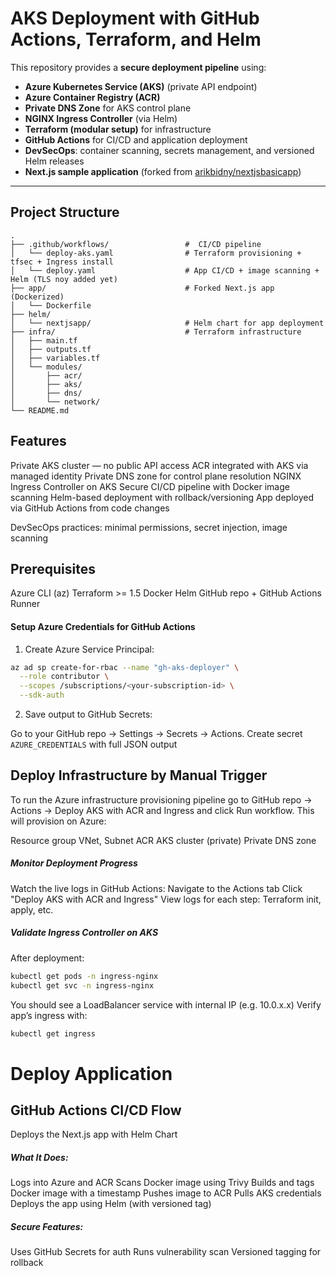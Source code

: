 # AKS Deployment with GitHub Actions, Terraform, and Helm

This repository provides a **secure deployment pipeline** using:

- **Azure Kubernetes Service (AKS)** (private API endpoint)
- **Azure Container Registry (ACR)**
- **Private DNS Zone** for AKS control plane
- **NGINX Ingress Controller** (via Helm)
- **Terraform (modular setup)** for infrastructure
- **GitHub Actions** for CI/CD and application deployment
- **DevSecOps**: container scanning, secrets management, and versioned Helm releases
- **Next.js sample application** (forked from [arikbidny/nextjsbasicapp](https://github.com/arikbidny/nextjsbasicapp))

---

## Project Structure

```plaintext
.
├── .github/workflows/                 #  CI/CD pipeline
│   └── deploy-aks.yaml                # Terraform provisioning + tfsec + Ingress install
│   └── deploy.yaml                    # App CI/CD + image scanning + Helm (TLS noy added yet)
├── app/                               # Forked Next.js app (Dockerized)
│   └── Dockerfile
├── helm/
│   └── nextjsapp/                     # Helm chart for app deployment
├── infra/                             # Terraform infrastructure
│   ├── main.tf
│   ├── outputs.tf
│   ├── variables.tf
│   └── modules/
│       ├── acr/
│       ├── aks/
│       ├── dns/
│       └── network/
└── README.md
```

## Features
Private AKS cluster — no public API access
ACR integrated with AKS via managed identity
Private DNS zone for control plane resolution
NGINX Ingress Controller on AKS
Secure CI/CD pipeline with Docker image scanning
Helm-based deployment with rollback/versioning
App deployed via GitHub Actions from code changes

DevSecOps practices: minimal permissions, secret injection, image scanning

## Prerequisites
Azure CLI (az)
Terraform >= 1.5
Docker
Helm
GitHub repo + GitHub Actions Runner

#### Setup Azure Credentials for GitHub Actions
1. Create Azure Service Principal:

```bash
az ad sp create-for-rbac --name "gh-aks-deployer" \
  --role contributor \
  --scopes /subscriptions/<your-subscription-id> \
  --sdk-auth
```

2. Save output to GitHub Secrets:

Go to your GitHub repo → Settings → Secrets → Actions.
Create secret `AZURE_CREDENTIALS` with full JSON output

## Deploy Infrastructure by Manual Trigger
To run the Azure infrastructure provisioning pipeline go to GitHub repo → Actions → Deploy AKS with ACR and Ingress and click Run workflow. This will provision on Azure:

Resource group
VNet, Subnet
ACR
AKS cluster (private)
Private DNS zone

##### Monitor Deployment Progress
Watch the live logs in GitHub Actions:
Navigate to the Actions tab
Click "Deploy AKS with ACR and Ingress"
View logs for each step: Terraform init, apply, etc.

##### Validate Ingress Controller on AKS
After deployment:

```bash
kubectl get pods -n ingress-nginx
kubectl get svc -n ingress-nginx
```

You should see a LoadBalancer service with internal IP (e.g. 10.0.x.x)
Verify app’s ingress with:

```bash
kubectl get ingress
```

# Deploy Application 

## GitHub Actions CI/CD Flow
Deploys the Next.js app with Helm Chart
##### What It Does:
Logs into Azure and ACR
Scans Docker image using Trivy
Builds and tags Docker image with a timestamp
Pushes image to ACR
Pulls AKS credentials
Deploys the app using Helm (with versioned tag)

##### Secure Features:
Uses GitHub Secrets for auth
Runs vulnerability scan
Versioned tagging for rollback
